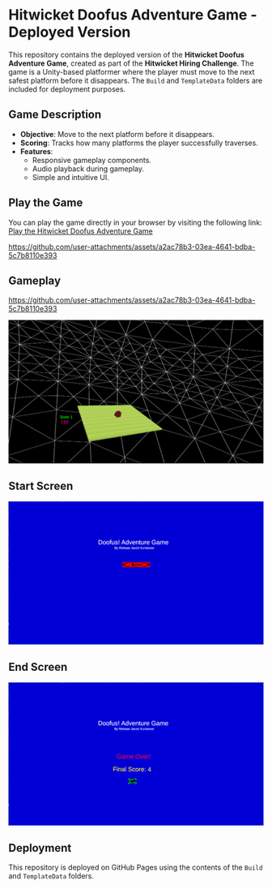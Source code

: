 # Hitwicket Doofus Adventure Game - Deployed Version

This repository contains the deployed version of the **Hitwicket Doofus Adventure Game**, created as part of the **Hitwicket Hiring Challenge**. The game is a Unity-based platformer where the player must move to the next safest platform before it disappears. The `Build` and `TemplateData` folders are included for deployment purposes.

## Game Description
- **Objective**: Move to the next platform before it disappears.
- **Scoring**: Tracks how many platforms the player successfully traverses.
- **Features**:
  - Responsive gameplay components.
  - Audio playback during gameplay.
  - Simple and intuitive UI.

## Play the Game
You can play the game directly in your browser by visiting the following link:  
[Play the Hitwicket Doofus Adventure Game](https://rishn.github.io/HW_Test_D/)

https://github.com/user-attachments/assets/a2ac78b3-03ea-4641-bdba-5c7b8110e393

## Gameplay

https://github.com/user-attachments/assets/a2ac78b3-03ea-4641-bdba-5c7b8110e393

<p align="center">
  <img src="https://github.com/rishn/HW_2024_Test/blob/master/gameplay/game.png?raw=true" alt="Gameplay" />
</p>

## Start Screen
<p align="center">
  <img src="https://github.com/rishn/HW_2024_Test/blob/master/gameplay/start_screen.png?raw=true" alt="Start" />
</p>

## End Screen
<p align="center">
  <img src="https://github.com/rishn/HW_2024_Test/blob/master/gameplay/end_screen.png?raw=true" alt="End" />
</p>

## Deployment
This repository is deployed on GitHub Pages using the contents of the `Build` and `TemplateData` folders.

